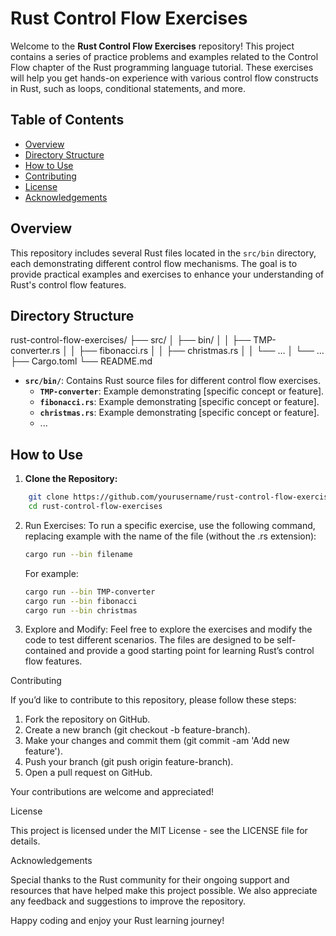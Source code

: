 # Rust Control Flow Exercises

Welcome to the **Rust Control Flow Exercises** repository! This project contains a series of practice problems and examples related to the Control Flow chapter of the Rust programming language tutorial. These exercises will help you get hands-on experience with various control flow constructs in Rust, such as loops, conditional statements, and more.

## Table of Contents

- [Overview](#overview)
- [Directory Structure](#directory-structure)
- [How to Use](#how-to-use)
- [Contributing](#contributing)
- [License](#license)
- [Acknowledgements](#acknowledgements)

## Overview

This repository includes several Rust files located in the `src/bin` directory, each demonstrating different control flow mechanisms. The goal is to provide practical examples and exercises to enhance your understanding of Rust's control flow features.

## Directory Structure

rust-control-flow-exercises/
├── src/
│   ├── bin/
│   │   ├── TMP-converter.rs
│   │   ├── fibonacci.rs
│   │   ├── christmas.rs
│   │   └── …
│   └── …
├── Cargo.toml
└── README.md

- **`src/bin/`**: Contains Rust source files for different control flow exercises.
  - **`TMP-converter`**: Example demonstrating [specific concept or feature].
  - **`fibonacci.rs`**: Example demonstrating [specific concept or feature].
  - **`christmas.rs`**: Example demonstrating [specific concept or feature].
  - ...

## How to Use

1. **Clone the Repository:**

```sh
    git clone https://github.com/yourusername/rust-control-flow-exercises.git
    cd rust-control-flow-exercises
```
2. Run Exercises:
To run a specific exercise, use the following command, replacing example with the name of the file (without the .rs extension):
    ```sh
    cargo run --bin filename
    ```
    For example:

    ```sh
    cargo run --bin TMP-converter
    cargo run --bin fibonacci
    cargo run --bin christmas
    ```

3. Explore and Modify:
Feel free to explore the exercises and modify the code to test different scenarios. The files are designed to be self-contained and provide a good starting point for learning Rust’s control flow features.

Contributing

If you’d like to contribute to this repository, please follow these steps:

1.	Fork the repository on GitHub.
2.	Create a new branch (git checkout -b feature-branch).
3.	Make your changes and commit them (git commit -am 'Add new feature').
4.	Push your branch (git push origin feature-branch).
5.	Open a pull request on GitHub.

Your contributions are welcome and appreciated!

License

This project is licensed under the MIT License - see the LICENSE file for details.

Acknowledgements

Special thanks to the Rust community for their ongoing support and resources that have helped make this project possible. We also appreciate any feedback and suggestions to improve the repository.

Happy coding and enjoy your Rust learning journey!
